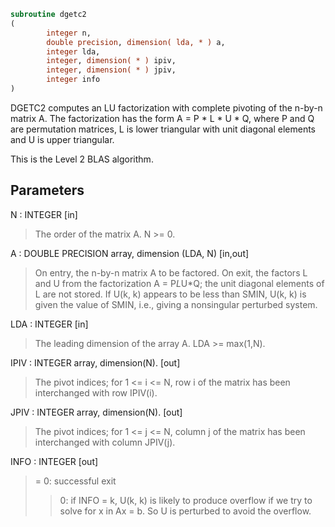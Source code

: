 ```fortran
subroutine dgetc2
(
        integer n,
        double precision, dimension( lda, * ) a,
        integer lda,
        integer, dimension( * ) ipiv,
        integer, dimension( * ) jpiv,
        integer info
)
```

DGETC2 computes an LU factorization with complete pivoting of the
n-by-n matrix A. The factorization has the form A = P * L * U * Q,
where P and Q are permutation matrices, L is lower triangular with
unit diagonal elements and U is upper triangular.

This is the Level 2 BLAS algorithm.

## Parameters
N : INTEGER [in]
> The order of the matrix A. N >= 0.

A : DOUBLE PRECISION array, dimension (LDA, N) [in,out]
> On entry, the n-by-n matrix A to be factored.
> On exit, the factors L and U from the factorization
> A = P*L*U*Q; the unit diagonal elements of L are not stored.
> If U(k, k) appears to be less than SMIN, U(k, k) is given the
> value of SMIN, i.e., giving a nonsingular perturbed system.

LDA : INTEGER [in]
> The leading dimension of the array A.  LDA >= max(1,N).

IPIV : INTEGER array, dimension(N). [out]
> The pivot indices; for 1 <= i <= N, row i of the
> matrix has been interchanged with row IPIV(i).

JPIV : INTEGER array, dimension(N). [out]
> The pivot indices; for 1 <= j <= N, column j of the
> matrix has been interchanged with column JPIV(j).

INFO : INTEGER [out]
> = 0: successful exit
> > 0: if INFO = k, U(k, k) is likely to produce overflow if
> we try to solve for x in Ax = b. So U is perturbed to
> avoid the overflow.
